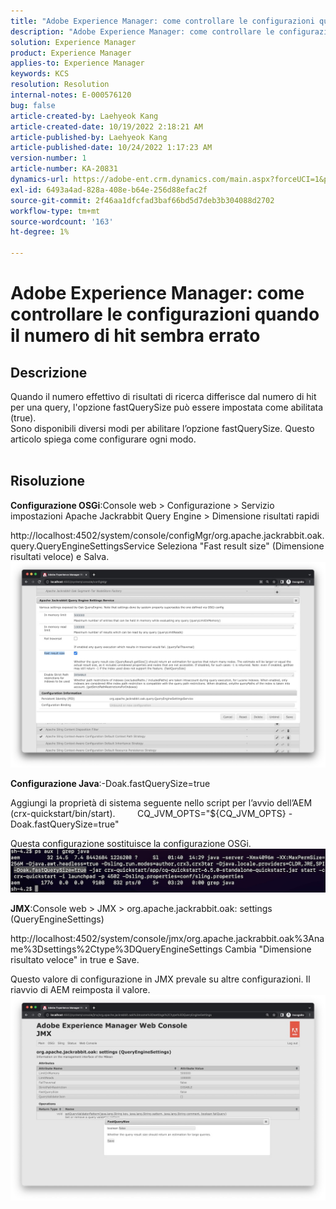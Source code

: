 ```yaml
---
title: "Adobe Experience Manager: come controllare le configurazioni quando il numero di hit sembra errato"
description: "Adobe Experience Manager: come controllare le configurazioni quando il numero di hit sembra errato"
solution: Experience Manager
product: Experience Manager
applies-to: Experience Manager
keywords: KCS
resolution: Resolution
internal-notes: E-000576120
bug: false
article-created-by: Laehyeok Kang
article-created-date: 10/19/2022 2:18:21 AM
article-published-by: Laehyeok Kang
article-published-date: 10/24/2022 1:17:23 AM
version-number: 1
article-number: KA-20831
dynamics-url: https://adobe-ent.crm.dynamics.com/main.aspx?forceUCI=1&pagetype=entityrecord&etn=knowledgearticle&id=9b90084b-544f-ed11-bba2-0022480867bd
exl-id: 6493a4ad-828a-408e-b64e-256d88efac2f
source-git-commit: 2f46aa1dfcfad3baf66bd5d7deb3b304088d2702
workflow-type: tm+mt
source-wordcount: '163'
ht-degree: 1%

---
```


# Adobe Experience Manager: come controllare le configurazioni quando il numero di hit sembra errato

## Descrizione

Quando il numero effettivo di risultati di ricerca differisce dal numero di hit per una query, l&#39;opzione fastQuerySize può essere impostata come abilitata (true).
<br>Sono disponibili diversi modi per abilitare l’opzione fastQuerySize. Questo articolo spiega come configurare ogni modo.
<br> 

## Risoluzione


<b>Configurazione OSGi</b>:Console web > Configurazione > Servizio impostazioni Apache Jackrabbit Query Engine > Dimensione risultati rapidi

http://localhost:4502/system/console/configMgr/org.apache.jackrabbit.oak.query.QueryEngineSettingsService Seleziona &quot;Fast result size&quot; (Dimensione risultati veloce) e Salva.
   ![](assets/cef3b476-b74f-ed11-bba2-0022480867bd.png)

<b>Configurazione Java</b>:-Doak.fastQuerySize=true

Aggiungi la proprietà di sistema seguente nello script per l’avvio dell’AEM (crx-quickstart/bin/start).
        CQ_JVM_OPTS=&quot;${CQ_JVM_OPTS} -Doak.fastQuerySize=true&quot;

Questa configurazione sostituisce la configurazione OSGi.
    ![](assets/4afe8a85-b74f-ed11-bba2-0022480867bd.png)

<b>JMX</b>:Console web > JMX > org.apache.jackrabbit.oak: settings (QueryEngineSettings)

http://localhost:4502/system/console/jmx/org.apache.jackrabbit.oak%3Aname%3Dsettings%2Ctype%3DQueryEngineSettings Cambia &quot;Dimensione risultato veloce&quot; in true e Save.

Questo valore di configurazione in JMX prevale su altre configurazioni. Il riavvio di AEM reimposta il valore.
![](assets/8592cd98-b74f-ed11-bba2-0022480867bd.png)
